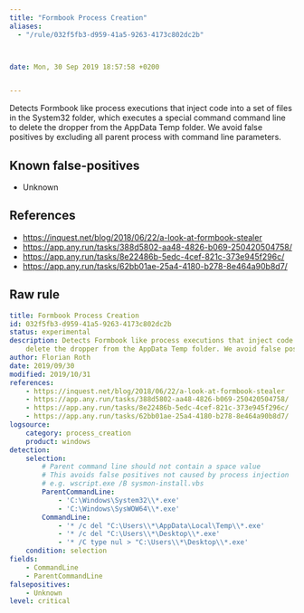 ```yaml
---
title: "Formbook Process Creation"
aliases:
  - "/rule/032f5fb3-d959-41a5-9263-4173c802dc2b"



date: Mon, 30 Sep 2019 18:57:58 +0200


---
```


Detects Formbook like process executions that inject code into a set of files in the System32 folder, which executes a special command command line to delete the dropper from the AppData Temp folder. We avoid false positives by excluding all parent process with command line parameters.

<!--more-->


## Known false-positives

* Unknown



## References

* https://inquest.net/blog/2018/06/22/a-look-at-formbook-stealer
* https://app.any.run/tasks/388d5802-aa48-4826-b069-250420504758/
* https://app.any.run/tasks/8e22486b-5edc-4cef-821c-373e945f296c/
* https://app.any.run/tasks/62bb01ae-25a4-4180-b278-8e464a90b8d7/


## Raw rule
```yaml
title: Formbook Process Creation
id: 032f5fb3-d959-41a5-9263-4173c802dc2b
status: experimental
description: Detects Formbook like process executions that inject code into a set of files in the System32 folder, which executes a special command command line to
    delete the dropper from the AppData Temp folder. We avoid false positives by excluding all parent process with command line parameters.
author: Florian Roth
date: 2019/09/30
modified: 2019/10/31
references:
    - https://inquest.net/blog/2018/06/22/a-look-at-formbook-stealer
    - https://app.any.run/tasks/388d5802-aa48-4826-b069-250420504758/
    - https://app.any.run/tasks/8e22486b-5edc-4cef-821c-373e945f296c/
    - https://app.any.run/tasks/62bb01ae-25a4-4180-b278-8e464a90b8d7/
logsource:
    category: process_creation
    product: windows
detection:
    selection:
        # Parent command line should not contain a space value
        # This avoids false positives not caused by process injection
        # e.g. wscript.exe /B sysmon-install.vbs
        ParentCommandLine: 
            - 'C:\Windows\System32\\*.exe'
            - 'C:\Windows\SysWOW64\\*.exe'
        CommandLine: 
            - '* /c del "C:\Users\\*\AppData\Local\Temp\\*.exe'
            - '* /c del "C:\Users\\*\Desktop\\*.exe'
            - '* /C type nul > "C:\Users\\*\Desktop\\*.exe'
    condition: selection
fields:
    - CommandLine
    - ParentCommandLine
falsepositives:
    - Unknown
level: critical

```
